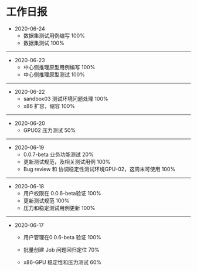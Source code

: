 工作日报
==============================================================

* 2020-06-24
    - 数据集测试用例编写 100%
    - 数据集测试 100%
---
* 2020-06-23
    - 中心侧推理原型用例编写 100%
    - 中心侧推理原型测试 100%
---
* 2020-06-22
    + sandbox03 测试环境问题处理 100%
    + x86 扩容，缩容 100%
    
---

* 2020-06-20
    + GPU02 压力测试 50%
---
* 2020-06-19
    + 0.0.7-beta 业务功能测试 20%
    + 更新测试规范，及相关测试用例 100%
    + Bug review 和 协调稳定性测试环境GPU-02，这周末可使用 100%
---
* 2020-06-18
    + 用户权限在 0.0.6-beta验证 100%
    + 更新测试规范 100%
    + 压力和稳定测试用例更新 100%
---
* 2020-06-17

    + 用户管理在0.0.6-beta 验证 100%

    + 批量创建 Job 问题回归定位 70%

    + x86-GPU 稳定性和压力测试 60%
    
    

